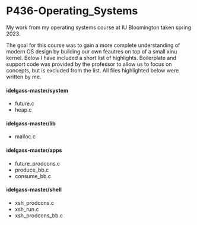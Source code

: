 # P436-Operating_Systems
My work from my operating systems course at IU Bloomington taken spring 2023.

The goal for this course was to gain a more complete understanding of modern OS design by building our own feautres on top of a small xinu kernel. Below I have included a short list of highlights. Boilerplate and support code was provided by the professor to allow us to focus on concepts, but is excluded from the list. All files highlighted below were written by me.

#### idelgass-master/system
- future.c
- heap.c

#### idelgass-master/lib
- malloc.c

#### idelgass-master/apps
- future_prodcons.c
- produce_bb.c
- consume_bb.c

#### idelgass-master/shell
- xsh_prodcons.c
- xsh_run.c
- xsh_prodcons_bb.c
